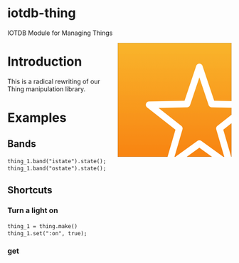 # iotdb-thing
IOTDB Module for Managing Things

<img src="https://raw.githubusercontent.com/dpjanes/iotdb-homestar/master/docs/HomeStar.png" align="right" />

# Introduction 

This is a radical rewriting of our Thing manipulation library.

# Examples

## Bands

    thing_1.band("istate").state();
    thing_1.band("ostate").state();

## Shortcuts

### Turn a light on

    thing_1 = thing.make()
    thing_1.set(":on", true);

### get
